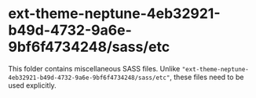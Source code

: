 # ext-theme-neptune-4eb32921-b49d-4732-9a6e-9bf6f4734248/sass/etc

This folder contains miscellaneous SASS files. Unlike `"ext-theme-neptune-4eb32921-b49d-4732-9a6e-9bf6f4734248/sass/etc"`, these files
need to be used explicitly.

